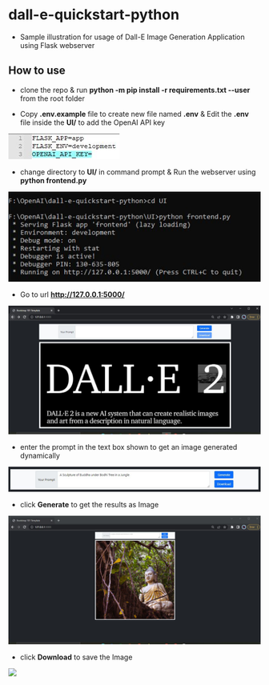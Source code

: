 # dall-e-quickstart-python

- Sample illustration for usage of Dall-E Image Generation Application using Flask webserver

## How to use

- clone the repo & run **python -m pip install -r requirements.txt --user** from the root folder

- Copy **.env.example** file to create new file named **.env** & Edit the **.env** file inside the **UI/** to add the OpenAI API key

![](https://github.com/Palani-SN/dall-e-quickstart-python/blob/main/images/AddAPIToken.JPG?raw=true)

- change directory to **UI/** in command prompt & Run the webserver using **python frontend.py**

![](https://github.com/Palani-SN/dall-e-quickstart-python/blob/main/images/StepsToRun.JPG?raw=true)

- Go to url **http://127.0.0.1:5000/** 

![](https://github.com/Palani-SN/dall-e-quickstart-python/blob/main/images/HomePage.JPG?raw=true)

- enter the prompt in the text box shown to get an image generated dynamically

![](https://github.com/Palani-SN/dall-e-quickstart-python/blob/main/images/SampleInput.JPG?raw=true)

- click **Generate** to get the results as Image

![](https://github.com/Palani-SN/dall-e-quickstart-python/blob/main/images/Response.JPG?raw=true)

- click **Download** to save the Image

![](https://github.com/Palani-SN/dall-e-quickstart-python/blob/main/images/ResponseImage.JPG?raw=true)